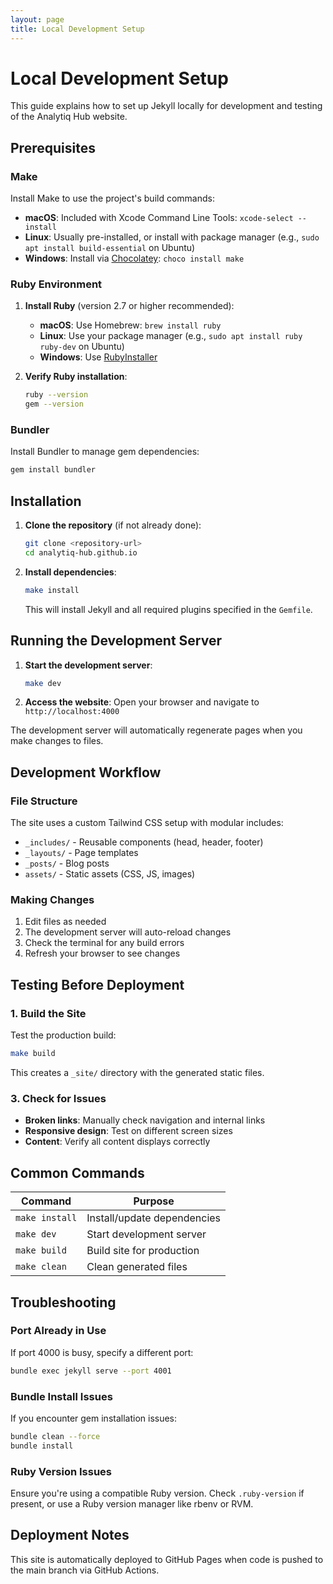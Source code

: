 ```yaml
---
layout: page
title: Local Development Setup
---
```


# Local Development Setup

This guide explains how to set up Jekyll locally for development and testing of the Analytiq Hub website.

## Prerequisites

### Make
Install Make to use the project's build commands:
- **macOS**: Included with Xcode Command Line Tools: `xcode-select --install`
- **Linux**: Usually pre-installed, or install with package manager (e.g., `sudo apt install build-essential` on Ubuntu)
- **Windows**: Install via [Chocolatey](https://chocolatey.org/): `choco install make`

### Ruby Environment
1. **Install Ruby** (version 2.7 or higher recommended):
   - **macOS**: Use Homebrew: `brew install ruby`
   - **Linux**: Use your package manager (e.g., `sudo apt install ruby ruby-dev` on Ubuntu)
   - **Windows**: Use [RubyInstaller](https://rubyinstaller.org/)

2. **Verify Ruby installation**:
   ```bash
   ruby --version
   gem --version
   ```

### Bundler
Install Bundler to manage gem dependencies:
```bash
gem install bundler
```

## Installation

1. **Clone the repository** (if not already done):
   ```bash
   git clone <repository-url>
   cd analytiq-hub.github.io
   ```

2. **Install dependencies**:
   ```bash
   make install
   ```
   
   This will install Jekyll and all required plugins specified in the `Gemfile`.

## Running the Development Server

1. **Start the development server**:
   ```bash
   make dev
   ```

2. **Access the website**:
   Open your browser and navigate to `http://localhost:4000`

The development server will automatically regenerate pages when you make changes to files.

## Development Workflow

### File Structure
The site uses a custom Tailwind CSS setup with modular includes:
- `_includes/` - Reusable components (head, header, footer)
- `_layouts/` - Page templates
- `_posts/` - Blog posts
- `assets/` - Static assets (CSS, JS, images)

### Making Changes
1. Edit files as needed
2. The development server will auto-reload changes
3. Check the terminal for any build errors
4. Refresh your browser to see changes

## Testing Before Deployment

### 1. Build the Site
Test the production build:
```bash
make build
```

This creates a `_site/` directory with the generated static files.

### 3. Check for Issues
- **Broken links**: Manually check navigation and internal links
- **Responsive design**: Test on different screen sizes
- **Content**: Verify all content displays correctly

## Common Commands

| Command | Purpose |
|---------|---------|
| `make install` | Install/update dependencies |
| `make dev` | Start development server |
| `make build` | Build site for production |
| `make clean` | Clean generated files |

## Troubleshooting

### Port Already in Use
If port 4000 is busy, specify a different port:
```bash
bundle exec jekyll serve --port 4001
```

### Bundle Install Issues
If you encounter gem installation issues:
```bash
bundle clean --force
bundle install
```

### Ruby Version Issues
Ensure you're using a compatible Ruby version. Check `.ruby-version` if present, or use a Ruby version manager like rbenv or RVM.

## Deployment Notes

This site is automatically deployed to GitHub Pages when code is pushed to the main branch via GitHub Actions.
